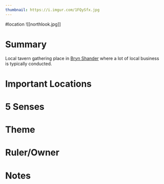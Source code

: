 ```yaml
---
thumbnail: https://i.imgur.com/1FQySfx.jpg
---
```

#location
![[northlook.jpg]]

# Summary
Local tavern gathering place in [Bryn Shander](https://www.notion.so/Bryn-Shander-77af4189d1fa4a33a43d58988ae6700b) where a lot of local business is typically conducted.

# Important Locations
# 5 Senses
# Theme
# Ruler/Owner
# Notes
